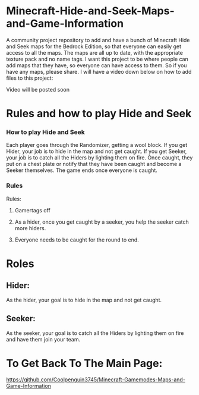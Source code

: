 # Minecraft-Hide-and-Seek-Maps-and-Game-Information

A community project repository to add and have a bunch of Minecraft Hide and Seek maps for the Bedrock Edition, so that everyone can easily get access to all the maps. The maps are all up to date, with the appropriate texture pack and no name tags. I want this project to be where people can add maps that they have, so everyone can have access to them. So if you have any maps, please share. I will have a video down below on how to add files to this project:

Video will be posted soon

# Rules and how to play Hide and Seek

### How to play Hide and Seek

Each player goes through the Randomizer, getting a wool block. If you get Hider, your job is to hide in the map and not get caught. If you get Seeker, your job is to catch all the Hiders by lighting them on fire. Once caught, they put on a chest plate or notify that they have been caught and become a Seeker themselves. The game ends once everyone is caught.


### Rules

Rules:

1. Gamertags off

2. As a hider, once you get caught by a seeker, you help the seeker catch more hiders.

3. Everyone needs to be caught for the round to end.

# Roles

## Hider:

As the hider, your goal is to hide in the map and not get caught.

## Seeker:

As the seeker, your goal is to catch all the Hiders by lighting them on fire and have them join your team.

# To Get Back To The Main Page:
https://github.com/Coolpenguin3745/Minecraft-Gamemodes-Maps-and-Game-Information
